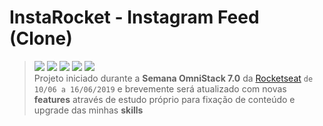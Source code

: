 # InstaRocket - Instagram Feed (Clone)

> ![](https://img.shields.io/github/stars/williamjesusdev/instarocket.svg)
> ![](https://img.shields.io/github/forks/williamjesusdev/instarocket.svg)
> ![](https://img.shields.io/github/tag/williamjesusdev/instarocket.svg)
> ![](https://img.shields.io/github/release/williamjesusdev/instarocket.svg)
> ![](https://img.shields.io/github/issues/williamjesusdev/instarocket.svg)<br>
> Projeto iniciado durante a **Semana OmniStack 7.0** da [Rocketseat](https://rocketseat.com.br/) `de 10/06 a 16/06/2019` e brevemente será atualizado com novas **features** através de estudo próprio para fixação de conteúdo e upgrade das minhas **skills**
> <br>
